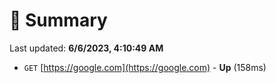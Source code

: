 # 📖 Summary
Last updated: **6/6/2023, 4:10:49 AM**

- `GET` [https://google.com](https://google.com) - **Up** (158ms)
